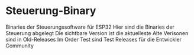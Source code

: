 # Steuerung-Binary
Binaries der Steuerungssoftware für ESP32
Hier sind die Binaries der Steuerung abgelegt
Die sichtbare Version ist die aktuelleste
Alte Verisonen sind in Old-Releases
Im Order Test sind Test Releases für die Entwickler Community
